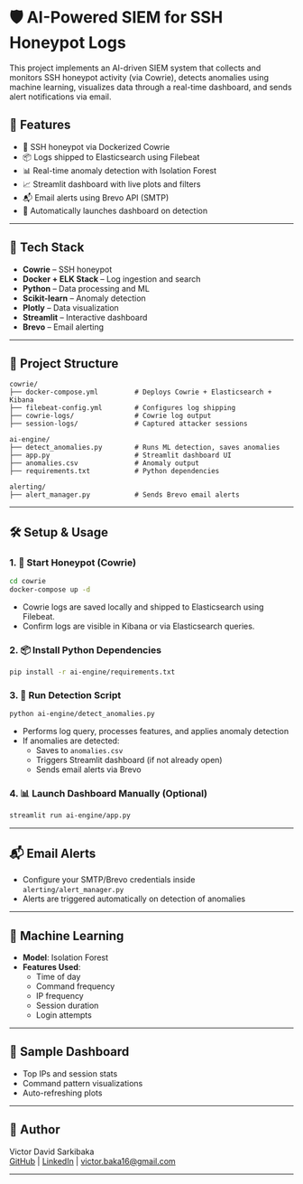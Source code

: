 # 🛡️ AI-Powered SIEM for SSH Honeypot Logs

This project implements an AI-driven SIEM system that collects and monitors SSH honeypot activity (via Cowrie), detects anomalies using machine learning, visualizes data through a real-time dashboard, and sends alert notifications via email.

## 🚀 Features

- 🔐 SSH honeypot via Dockerized Cowrie
- 📦 Logs shipped to Elasticsearch using Filebeat
- 📊 Real-time anomaly detection with Isolation Forest
- 📈 Streamlit dashboard with live plots and filters
- 📬 Email alerts using Brevo API (SMTP)
- 🧠 Automatically launches dashboard on detection

---

## 🧰 Tech Stack

- **Cowrie** – SSH honeypot
- **Docker + ELK Stack** – Log ingestion and search
- **Python** – Data processing and ML
- **Scikit-learn** – Anomaly detection
- **Plotly** – Data visualization
- **Streamlit** – Interactive dashboard
- **Brevo** – Email alerting

---

## 📂 Project Structure

```
cowrie/
├── docker-compose.yml         # Deploys Cowrie + Elasticsearch + Kibana
├── filebeat-config.yml        # Configures log shipping
├── cowrie-logs/               # Cowrie log output
├── session-logs/              # Captured attacker sessions

ai-engine/
├── detect_anomalies.py        # Runs ML detection, saves anomalies
├── app.py                     # Streamlit dashboard UI
├── anomalies.csv              # Anomaly output
├── requirements.txt           # Python dependencies

alerting/
├── alert_manager.py           # Sends Brevo email alerts
```

---

## 🛠️ Setup & Usage

### 1. 🚦 Start Honeypot (Cowrie)

```bash
cd cowrie
docker-compose up -d
```

- Cowrie logs are saved locally and shipped to Elasticsearch using Filebeat.
- Confirm logs are visible in Kibana or via Elasticsearch queries.

### 2. 📦 Install Python Dependencies

```bash
pip install -r ai-engine/requirements.txt
```

### 3. 🧪 Run Detection Script

```bash
python ai-engine/detect_anomalies.py
```

- Performs log query, processes features, and applies anomaly detection
- If anomalies are detected:
  - Saves to `anomalies.csv`
  - Triggers Streamlit dashboard (if not already open)
  - Sends email alerts via Brevo

### 4. 📊 Launch Dashboard Manually (Optional)

```bash
streamlit run ai-engine/app.py
```

---

## 📬 Email Alerts

- Configure your SMTP/Brevo credentials inside `alerting/alert_manager.py`
- Alerts are triggered automatically on detection of anomalies

---

## 🧠 Machine Learning

- **Model**: Isolation Forest
- **Features Used**:
  - Time of day
  - Command frequency
  - IP frequency
  - Session duration
  - Login attempts

---

## 📌 Sample Dashboard

- Top IPs and session stats
- Command pattern visualizations
- Auto-refreshing plots

---

## 👤 Author

Victor David Sarkibaka  
[GitHub](https://github.com/yourusername) | [LinkedIn](https://linkedin.com/in/yourprofile) | victor.baka16@gmail.com

---
